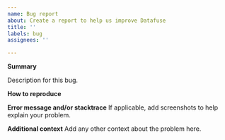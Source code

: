 ```yaml
---
name: Bug report
about: Create a report to help us improve Datafuse 
title: ''
labels: bug
assignees: ''

---
```


**Summary**

Description for this bug.

**How to reproduce**

**Error message and/or stacktrace**
If applicable, add screenshots to help explain your problem.

**Additional context**
Add any other context about the problem here.
